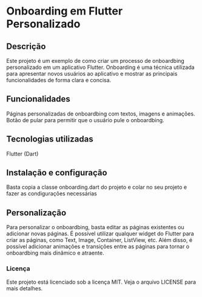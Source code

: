 # Onboarding em Flutter Personalizado

## Descrição

Este projeto é um exemplo de como criar um processo de onboardbing personalizado em um aplicativo Flutter. Onboarding é uma técnica utilizada para apresentar novos usuários ao aplicativo e mostrar as principais funcionalidades de forma clara e concisa.

## Funcionalidades
Páginas personalizadas de onboardbing com textos, imagens e animações.
Botão de pular para permitir que o usuário pule o onboardbing.


## Tecnologias utilizadas

Flutter (Dart)

## Instalação e configuração

Basta copia a classe onboarding.dart do projeto e colar no seu projeto e fazer as condigurações necessárias

## Personalização

Para personalizar o onboardbing, basta editar as páginas existentes ou adicionar novas páginas. É possível utilizar qualquer widget do Flutter para criar as páginas, como Text, Image, Container, ListView, etc. Além disso, é possível adicionar animações e transições entre as páginas para tornar o onboardbing mais dinâmico e atraente.


### Licença
Este projeto está licenciado sob a licença MIT. Veja o arquivo LICENSE para mais detalhes.
